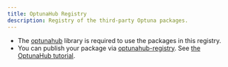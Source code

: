 ```yaml
---
title: OptunaHub Registry
description: Registry of the third-party Optuna packages.
---
```


- The [optunahub](https://github.com/optuna/optunahub) library is required to use the packages in this registry.
- You can publish your package via [optunahub-registry](https://github.com/optuna/optunahub-registry). See [the OptunaHub tutorial](https://optuna.github.io/optunahub-registry/index.html).